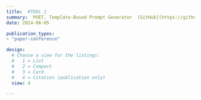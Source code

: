 ```yaml
---
title:  #TOOL 1
summary:  POET. Template-Based Prompt Generator  [GitHub](https://github.com/Trust4AI/POET) # HORT DESCRIPTION
date: 2024-06-05

publication_types: 
- "paper-conference"

design:
  # Choose a view for the listings:
  #   1 = List
  #   2 = Compact
  #   3 = Card
  #   4 = Citation (publication only)
  view: 4

---
```



